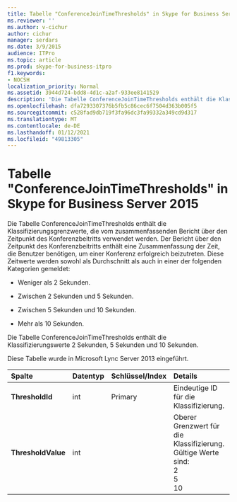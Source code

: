 ```yaml
---
title: Tabelle "ConferenceJoinTimeThresholds" in Skype for Business Server 2015
ms.reviewer: ''
ms.author: v-cichur
author: cichur
manager: serdars
ms.date: 3/9/2015
audience: ITPro
ms.topic: article
ms.prod: skype-for-business-itpro
f1.keywords:
- NOCSH
localization_priority: Normal
ms.assetid: 3944d724-bdd8-4d1c-a2af-933ee8141529
description: 'Die Tabelle ConferenceJoinTimeThresholds enthält die Klassifizierungsgrenzwerte, die vom zusammenfassenden Bericht über den Zeitpunkt des Konferenzbeitritts verwendet werden. Der Bericht über den Zeitpunkt des Konferenzbeitritts enthält eine Zusammenfassung der Zeit, die Benutzer benötigen, um einer Konferenz erfolgreich beizutreten. Diese Zeitwerte werden sowohl als Durchschnitt als auch in einer der folgenden Kategorien gemeldet:'
ms.openlocfilehash: dfa7293307376b5fb5c86cec6f7504d363b005f5
ms.sourcegitcommit: c528fad9db719f3fa96dc3fa99332a349cd9d317
ms.translationtype: MT
ms.contentlocale: de-DE
ms.lasthandoff: 01/12/2021
ms.locfileid: "49813305"
---
```

# <a name="conferencejointimethresholds-table-in-skype-for-business-server-2015"></a>Tabelle "ConferenceJoinTimeThresholds" in Skype for Business Server 2015
 
Die Tabelle ConferenceJoinTimeThresholds enthält die Klassifizierungsgrenzwerte, die vom zusammenfassenden Bericht über den Zeitpunkt des Konferenzbeitritts verwendet werden. Der Bericht über den Zeitpunkt des Konferenzbeitritts enthält eine Zusammenfassung der Zeit, die Benutzer benötigen, um einer Konferenz erfolgreich beizutreten. Diese Zeitwerte werden sowohl als Durchschnitt als auch in einer der folgenden Kategorien gemeldet:
  
- Weniger als 2 Sekunden.
    
- Zwischen 2 Sekunden und 5 Sekunden.
    
- Zwischen 5 Sekunden und 10 Sekunden.
    
- Mehr als 10 Sekunden.
    
Die Tabelle ConferenceJoinTimeThresholds enthält die Klassifizierungswerte 2 Sekunden, 5 Sekunden und 10 Sekunden.
  
Diese Tabelle wurde in Microsoft Lync Server 2013 eingeführt.
  
|**Spalte**|**Datentyp**|**Schlüssel/Index**|**Details**|
|:-----|:-----|:-----|:-----|
|**ThresholdId** <br/> |int  <br/> |Primary  <br/> |Eindeutige ID für die Klassifizierung.  <br/> |
|**ThresholdValue** <br/> |int  <br/> || Oberer Grenzwert für die Klassifizierung. Gültige Werte sind: <br/>  2  <br/>  5  <br/>  10  <br/> |
   

